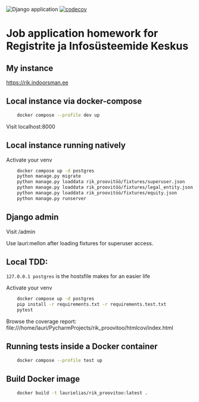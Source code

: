 ![Django application](https://github.com/Lauriy/rik_proovitoo/workflows/Django%20application/badge.svg)
[![codecov](https://codecov.io/gh/Lauriy/rik_proovitoo/branch/master/graph/badge.svg)](https://codecov.io/gh/Lauriy/rik_proovitoo)

# Job application homework for Registrite ja Infosüsteemide Keskus

## My instance

https://rik.indoorsman.ee

## Local instance via docker-compose

```bash
    docker compose --profile dev up
```
Visit localhost:8000

## Local instance running natively

Activate your venv
```bash
    docker compose up -d postgres
    python manage.py migrate
    python manage.py loaddata rik_proovitöö/fixtures/superuser.json
    python manage.py loaddata rik_proovitöö/fixtures/legal_entity.json
    python manage.py loaddata rik_proovitöö/fixtures/equity.json
    python manage.py runserver
```

## Django admin

Visit /admin

Use lauri:mellon after loading fixtures for superuser access.

## Local TDD:

`127.0.0.1 postgres` is the hostsfile makes for an easier life

Activate your venv
```bash
    docker compose up -d postgres
    pip install -r requirements.txt -r requirements.test.txt
    pytest
```
Browse the coverage report: file:///home/lauri/PycharmProjects/rik_proovitoo/htmlcov/index.html

## Running tests inside a Docker container

```bash
    docker compose --profile test up
```

## Build Docker image
```bash
    docker build -t laurielias/rik_proovitoo:latest .
```
